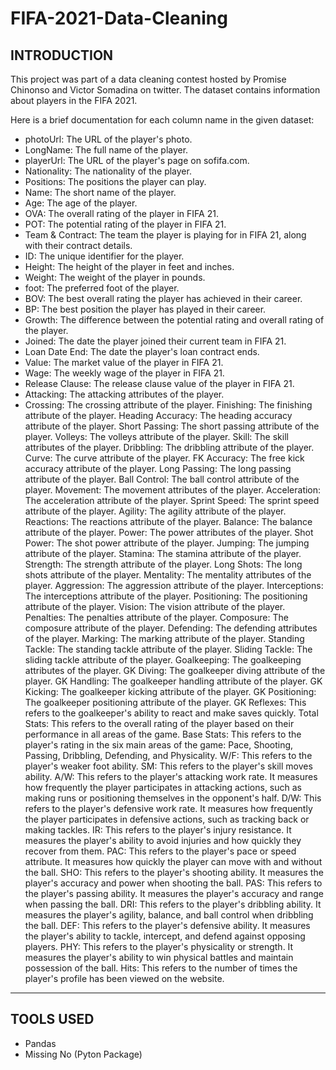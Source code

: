 # FIFA-2021-Data-Cleaning

## INTRODUCTION
This project was part of a data cleaning contest hosted by Promise Chinonso and Victor Somadina on twitter. The dataset contains information about players in the FIFA 2021.

Here is a brief documentation for each column name in the given dataset:

- photoUrl: The URL of the player's photo.
- LongName: The full name of the player.
- playerUrl: The URL of the player's page on sofifa.com.
- Nationality: The nationality of the player.
- Positions: The positions the player can play.
- Name: The short name of the player.
- Age: The age of the player.
- OVA: The overall rating of the player in FIFA 21.
- POT: The potential rating of the player in FIFA 21.
- Team & Contract: The team the player is playing for in FIFA 21, along with their contract details.
- ID: The unique identifier for the player.
- Height: The height of the player in feet and inches.
- Weight: The weight of the player in pounds.
- foot: The preferred foot of the player.
- BOV: The best overall rating the player has achieved in their career.
- BP: The best position the player has played in their career.
- Growth: The difference between the potential rating and overall rating of the player.
- Joined: The date the player joined their current team in FIFA 21.
- Loan Date End: The date the player's loan contract ends.
- Value: The market value of the player in FIFA 21.
- Wage: The weekly wage of the player in FIFA 21.
- Release Clause: The release clause value of the player in FIFA 21.
- Attacking: The attacking attributes of the player.
- Crossing: The crossing attribute of the player.
Finishing: The finishing attribute of the player.
Heading Accuracy: The heading accuracy attribute of the player.
Short Passing: The short passing attribute of the player.
Volleys: The volleys attribute of the player.
Skill: The skill attributes of the player.
Dribbling: The dribbling attribute of the player.
Curve: The curve attribute of the player.
FK Accuracy: The free kick accuracy attribute of the player.
Long Passing: The long passing attribute of the player.
Ball Control: The ball control attribute of the player.
Movement: The movement attributes of the player.
Acceleration: The acceleration attribute of the player.
Sprint Speed: The sprint speed attribute of the player.
Agility: The agility attribute of the player.
Reactions: The reactions attribute of the player.
Balance: The balance attribute of the player.
Power: The power attributes of the player.
Shot Power: The shot power attribute of the player.
Jumping: The jumping attribute of the player.
Stamina: The stamina attribute of the player.
Strength: The strength attribute of the player.
Long Shots: The long shots attribute of the player.
Mentality: The mentality attributes of the player.
Aggression: The aggression attribute of the player.
Interceptions: The interceptions attribute of the player.
Positioning: The positioning attribute of the player.
Vision: The vision attribute of the player.
Penalties: The penalties attribute of the player.
Composure: The composure attribute of the player.
Defending: The defending attributes of the player.
Marking: The marking attribute of the player.
Standing Tackle: The standing tackle attribute of the player.
Sliding Tackle: The sliding tackle attribute of the player.
Goalkeeping: The goalkeeping attributes of the player.
GK Diving: The goalkeeper diving attribute of the player.
GK Handling: The goalkeeper handling attribute of the player.
GK Kicking: The goalkeeper kicking attribute of the player.
GK Positioning: The goalkeeper positioning attribute of the player.
GK Reflexes: This refers to the goalkeeper's ability to react and make saves quickly.
Total Stats: This refers to the overall rating of the player based on their performance in all areas of the game.
Base Stats: This refers to the player's rating in the six main areas of the game: Pace, Shooting, Passing, Dribbling, Defending, and Physicality.
W/F: This refers to the player's weaker foot ability.
SM: This refers to the player's skill moves ability.
A/W: This refers to the player's attacking work rate. It measures how frequently the player participates in attacking actions, such as making runs or positioning themselves in the opponent's half.
D/W: This refers to the player's defensive work rate. It measures how frequently the player participates in defensive actions, such as tracking back or making tackles.
IR: This refers to the player's injury resistance. It measures the player's ability to avoid injuries and how quickly they recover from them.
PAC: This refers to the player's pace or speed attribute. It measures how quickly the player can move with and without the ball.
SHO: This refers to the player's shooting ability. It measures the player's accuracy and power when shooting the ball.
PAS: This refers to the player's passing ability. It measures the player's accuracy and range when passing the ball.
DRI: This refers to the player's dribbling ability. It measures the player's agility, balance, and ball control when dribbling the ball.
DEF: This refers to the player's defensive ability. It measures the player's ability to tackle, intercept, and defend against opposing players. 
PHY: This refers to the player's physicality or strength. It measures the player's ability to win physical battles and maintain possession of the ball. 
Hits: This refers to the number of times the player's profile has been viewed on the website.

---
## TOOLS USED 
- Pandas
- Missing No (Pyton Package)
  
